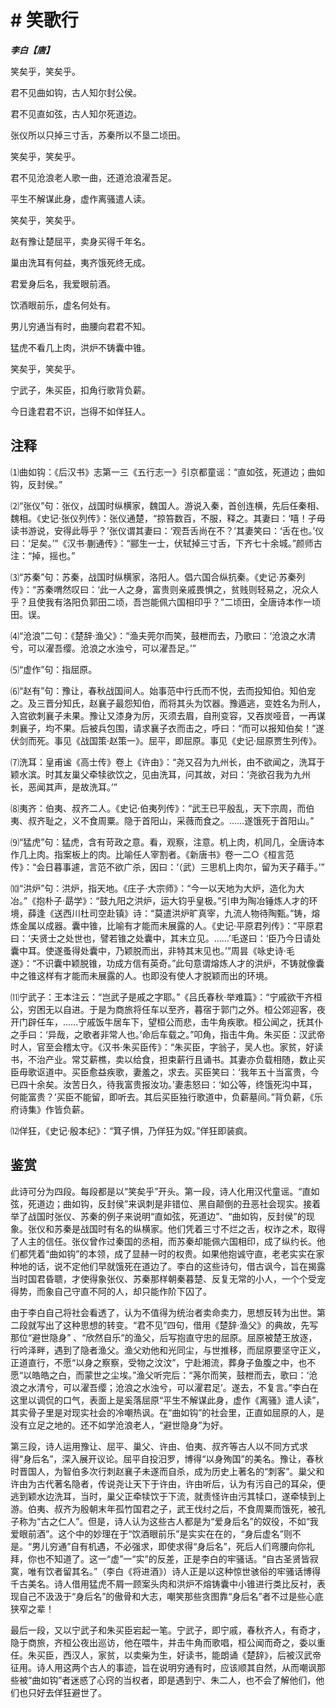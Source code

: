 # # 笑歌行

***李白【唐】***

笑矣乎，笑矣乎。

君不见曲如钩，古人知尔封公侯。

君不见直如弦，古人知尔死道边。

张仪所以只掉三寸舌，苏秦所以不垦二顷田。

笑矣乎，笑矣乎。

君不见沧浪老人歌一曲，还道沧浪濯吾足。

平生不解谋此身，虚作离骚遣人读。

笑矣乎，笑矣乎。

赵有豫让楚屈平，卖身买得千年名。

巢由洗耳有何益，夷齐饿死终无成。

君爱身后名，我爱眼前酒。

饮酒眼前乐，虚名何处有。

男儿穷通当有时，曲腰向君君不知。

猛虎不看几上肉，洪炉不铸囊中锥。

笑矣乎，笑矣乎。

宁武子，朱买臣，扣角行歌背负薪。

今日逢君君不识，岂得不如佯狂人。

## 注释

⑴曲如钩：《后汉书》志第一三《五行志一》引京都童谣：“直如弦，死道边；曲如钩，反封侯。”

⑵“张仪”句：张仪，战国时纵横家，魏国人。游说入秦，首创连横，先后任秦相、魏相。《史记·张仪列传》：张仪通楚，“掠笞数百，不服，释之。其妻曰：‘嘻！子毋读书游说，安得此辱乎？’张仪谓其妻曰：‘观吾舌尚在不？’其妻笑曰：‘舌在也。’仪曰：‘足矣。’”《汉书·蒯通传》：“郦生一士，伏轼掉三寸舌，下齐七十余城。”颜师古注：“掉，摇也。”

⑶“苏秦”句：苏秦，战国时纵横家，洛阳人。倡六国合纵抗秦。《史记·苏秦列传》：“苏秦喟然叹曰：‘此一人之身，富贵则亲戚畏惧之，贫贱则轻易之，况众人乎？且使我有洛阳负郭田二顷，吾岂能佩六国相印乎？”二顷田，全唐诗本作一顷田。误。

⑷“沧浪”二句：《楚辞·渔父》：“渔夫莞尔而笑，鼓枻而去，乃歌曰：‘沧浪之水清兮，可以濯吾缨。沧浪之水浊兮，可以濯吾足。’”

⑸“虚作”句：指屈原。

⑹“赵有”句：豫让，春秋战国间人。始事范中行氏而不悦，去而投知伯。知伯宠之。及三晋分知氏，赵襄子最怨知伯，而将其头为饮器。豫遁逃，变姓名为刑人，入宫欲刺襄子未果。豫让又漆身为厉，灭须去眉，自刑变容，又吞炭哑音，一再谋刺襄子，均不果。后被兵包围，请求襄子衣而击之，呼曰：“而可以报知伯矣！”遂伏剑而死。事见《战国策·赵策一》。屈平，即屈原。事见《史记·屈原贾生列传》。

⑺洗耳：皇甫谧《高士传》卷上《许由》：“尧又召为九州长，由不欲闻之，洗耳于颖水滨。时其友巢父牵犊欲饮之，见由洗耳，问其故，对曰：‘尧欲召我为九州长，恶闻其声，是故洗耳。’”

⑻夷齐：伯夷、叔齐二人。《史记·伯夷列传》：“武王已平殷乱，天下宗周，而伯夷、叔齐耻之，义不食周粟。隐于首阳山，采薇而食之。……遂饿死于首阳山。”

⑼“猛虎”句：猛虎，含有苛政之意。看，观察，注意。机上肉，机同几，全唐诗本作几上肉。指案板上的肉。比喻任人宰割者。《新唐书》卷一二○《桓言范传》：“会日暮事遽，言范不欲广杀，因曰：‘（武）三思机上肉尔，留为天子藉手。’”

⑽“洪炉”句：洪炉，指天地。《庄子·大宗师》：“今一以天地为大炉，造化为大冶。”《抱朴子·勗学》：“鼓九阳之洪炉，运大钧乎皇极。”引申为陶冶锤炼人才的环境，薛逢《送西川杜司空赴镇》诗：“莫遣洪炉旷真宰，九流人物待陶甄。”铸，熔炼金属以成器。囊中锥，比喻有才能而未展露的人。《史记·平原君列传》：“平原君曰：‘夫贤士之处世也，譬若锥之处囊中，其末立见。……’毛遂曰：‘臣乃今日请处囊中耳。使遂蚤得处囊中，乃颖脱而出，非特其末见也。’”周昙《咏史诗·毛遂》：“不识囊中颖脱锥，功成方信有英奇。”此句意谓熔炼人才的洪炉，不铸就像囊中之锥这样有才能而未展露的人。也即没有使人才脱颖而出的环境。

⑾宁武子：王本注云：“岂武子是戚之字耶。”《吕氏春秋·举难篇》：“宁戚欲干齐桓公，穷困无以自进。于是为商旅将任车以至齐，暮宿于郭门之外。桓公郊迎客，夜开门辟任车，……宁戚饭牛居车下，望桓公而悲，击牛角疾歌。桓公闻之，抚其仆之手曰：‘异哉，之歌者非常人也。’命后车载之。”叩角，指击牛角。朱买臣：汉武帝时人，官至会稽太守。《汉书·朱买臣传》：“朱买臣，字翁子，吴人也。家贫，好读书，不治产业。常艾薪樵，卖以给食，担束薪行且诵书。其妻亦负载相随，数止买臣毋歌讴道中。买臣愈益疾歌，妻羞之，求去。买臣笑曰：‘我年五十当富贵，今已四十余矣。汝苦日久，待我富贵报汝功。’妻恚怒曰：‘如公等，终饿死沟中耳，何能富贵？’买臣不能留，即听去。其后买臣独行歌道中，负薪墓间。”背负薪，《乐府诗集》作皆负薪。

⑿佯狂，《史记·殷本纪》：“箕子惧，乃佯狂为奴。”佯狂即装疯。

## 鉴赏

 此诗可分为四段。每段都是以“笑矣乎”开头。第一段，诗人化用汉代童谣。“直如弦，死道边；曲如钩，反封侯”来讽刺是非错位、黑自颠倒的丑恶社会现实。接着举了战国时张仪、苏秦的例子来说明“直如弦，死道边”、“曲如钩，反封侯”的现象。张仪和苏秦是战国时有名的纵横家。他们凭着三寸不烂之舌，权诈之术，取得了人主的信任。张仪曾作过秦国的丞相，而苏秦却能佩六国相印，成了纵约长。他们都凭着“曲如钩”的本领，成了显赫一时的权贵。如果他抱诚守直，老老实实在家种地的话，说不定他们早就饿死在道边了。李白的这些诗句，借古讽今，旨在揭露当时国君昏聩，才使得象张仪、苏秦那样朝秦暮楚、反复无常的小人，一个个受宠得势，而象自己守直不阿的人，却只能作阶下囚了。

由于李白自己将社会看透了，认为不值得为统治者卖命卖力，思想反转为出世。第二段就写出了这种思想的转变。“君不见”四句，借用《楚辞·渔父》的典故，先写那位“避世隐身” 、“欣然自乐”的渔父，后写抱直守忠的屈原。屈原被楚王放逐，行吟泽畔，遇到了隐者渔父。渔父劝他和光同尘，与世推移，而屈原要坚守正义，正道直行，不愿“以身之察察，受物之汶汶”，宁赴湘流，葬身子鱼腹之中，也不愿“以皓皓之白，而蒙世之尘埃。”渔父听完后：“荛尔而笑，鼓枻而去，歌曰：‘沧浪之水清兮，可以濯吾缨；沧浪之水浊兮，可以濯君足’。遂去，不复言。”李白在这里以调侃的口气，表面上是奚落屈原“平生不解谋此身，虚作《离骚》遣人读”，其实骨子里是对现实社会的冷嘲热讽。在“曲如钩”的社会里，正直如屈原的人，是没有立足之地的。还不如学沧浪老人，“避世隐身”为好。

第三段，诗人运用豫让、屈平、巢父、许由、伯夷、叔齐等古人以不同方式求得“身后名”，深入展开议论。屈平自投汨罗，博得“以身殉国”的美名。豫让，春秋时晋国人，为智伯多次行刺赵襄子未遂而自杀，成为历史上著名的“刺客”。巢父和许由为古代著名隐者，传说尧让天下于许由，许由听后，认为有污自己的耳朵，便逃到颖水边洗耳，当时，巢父正牵犊饮于下流，就责怪许由污其犊口，遂牵犊到上游。伯夷、叔齐为殷朝末年孤竹国君之子，武王伐纣之后，不食周粟而饿死，被孔子称为“古之仁人”。但是，诗人认为这些古人都是为“爱身后名”的奴役，不如“我爱眼前酒”。这个中的妙理在于“饮酒眼前乐”是实实在在的，“身后虚名”则不是。“男儿穷通”自有机遇，不必强求，即使求得“身后名”，死后人们弯腰向你礼拜，你也不知道了。这一“虚”一“实”的反差，正是李白的牢骚话。“自古圣贤皆寂寞，唯有饮者留其名。”（李白《将进酒》）诗人正是以这种惊世骇俗的牢骚话博得千古美名。诗人借用猛虎不屑一顾案头肉和洪炉不熔铸囊中小锥进行类比反衬，表现自己不汲汲于“身后名”的傲骨和大志，嘲笑那些贪图靠“身后名”者不过是些心底狭窄之辈！

最后一段，又以宁武子和朱买臣宕起一笔。宁武子，即宁戚，春秋齐人，有奇才，隐于商旅，齐桓公夜出巡访，他在喂牛，并击牛角而歌唱，桓公闻而奇之，委以重任。朱买臣，西汉人，家贫，以卖柴为生，好读书，能朗诵《楚辞》，后被汉武帝征用。诗人用这两个古人的事迹，旨在说明穷通有时，应该顺其自然，从而嘲讽那些被“曲如钩”者迷惑了心窍的当权者，即是遇到宁、朱二人，也不会了解他们，他们也只好去佯狂避世了。
